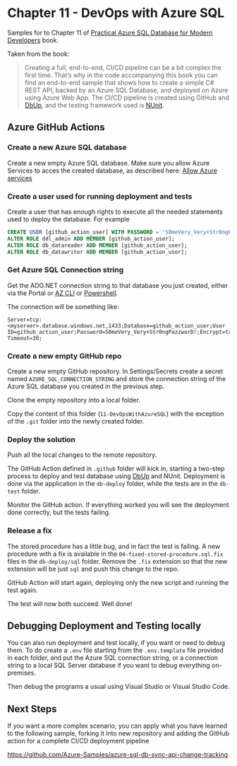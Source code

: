 # Chapter 11 - DevOps with Azure SQL

Samples for to Chapter 11 of [Practical Azure SQL Database for Modern Developers](https://www.apress.com/gp/book/9781484263693) book.

Taken from the book:
> Creating a full, end-to-end, CI/CD pipeline can be a bit complex the first time.  That’s why in the code accompanying this book you can find an end-to-end sample that shows how to create a simple C# REST API, backed by an Azure SQL Database, and deployed on Azure using Azure Web App. The CI/CD pipeline is created using GitHub and [DbUp](http://dbup.github.io/), and the testing framework used is [NUnit](https://nunit.org/).

## Azure GitHub Actions

### Create a new Azure SQL database

Create a new empty Azure SQL database. Make sure you allow Azure Services to acces the created database, as described here: [Allow Azure services](https://docs.microsoft.com/en-us/azure/azure-sql/database/network-access-controls-overview#allow-azure-services)

### Create a user used for running deployment and tests

Create a user that has enough rights to execute all the needed statements used to deploy the database.  For example

```sql
CREATE USER [github_action_user] WITH PASSWORD = 'S0meVery_Very+Str0ngPazzworD!';
ALTER ROLE ddl_admin ADD MEMBER [github_action_user];
ALTER ROLE db_datareader ADD MEMBER [github_action_user];
ALTER ROLE db_datawriter ADD MEMBER [github_action_user];
```

### Get Azure SQL Connection string

Get the ADO.NET connection string to that database you just created, either via the Portal or [AZ CLI](https://docs.microsoft.com/en-us/cli/azure/sql/db?view=azure-cli-latest#az_sql_db_show_connection_string) or [Powershell]().

The connection will be something like:

```
Server=tcp:<myserver>.database.windows.net,1433;Database=github_action_user;User ID=github_action_user;Password=S0meVery_Very+Str0ngPazzworD!;Encrypt=true;Connection Timeout=30;
```

### Create a new empty GitHub repo

Create a new empty GitHub repository. In Settings/Secrets create a secret named `AZURE_SQL_CONNECTION_STRING` and store the connection string of the Azure SQL database you created in the previous step.

Clone the empty repository into a local folder.

Copy the content of this folder (`11-DevOpsWithAzureSQL`) with the exception of the `.git` folder into the newly created folder. 

### Deploy the solution

Push all the local changes to the remote repository. 

The GitHub Action defined in `.github` folder will kick in, starting a two-step process to deploy and test database using [DbUp](http://dbup.github.io/) and NUnit. Deployment is done via the application in the `db-deploy` folder, while the tests are in the `db-test` folder.

Monitor the GitHub action. If everything worked you will see the deployment done correctly, but the tests failing.

### Release a fix

The stored procedure has a little bug, and in fact the test is failing. A new procedure with a fix is available in the `04-fixed-stored-procedure.sql.fix` files in the `db-deploy/sql` folder. Remove the `.fix` extension so that the new extension will be just `sql` and push this change to the repo.

GitHub Action will start again, deploying only the new script and running the test again.

The test will now both succeed. Well done!

## Debugging Deployment and Testing locally

You can also run deployment and test locally, if you want or need to debug them. To do create a `.env` file starting from the `.env.template` file provided in each folder, and put the Azure SQL connection string, or a connection string to a local SQL Server database if you want to debug everything on-premises.

Then debug the programs a usual using Visual Studio or Visual Studio Code.

## Next Steps

If you want a more complex scenario, you can apply what you have learned to the following sample, forking it into new repository and adding the GitHub action for a complete CI/CD deployment pipeline

https://github.com/Azure-Samples/azure-sql-db-sync-api-change-tracking
